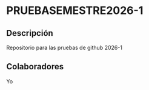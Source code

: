 # PRUEBASEMESTRE2026-1
## Descripción 
Repositorio para las pruebas de github 2026-1
## Colaboradores 
Yo
